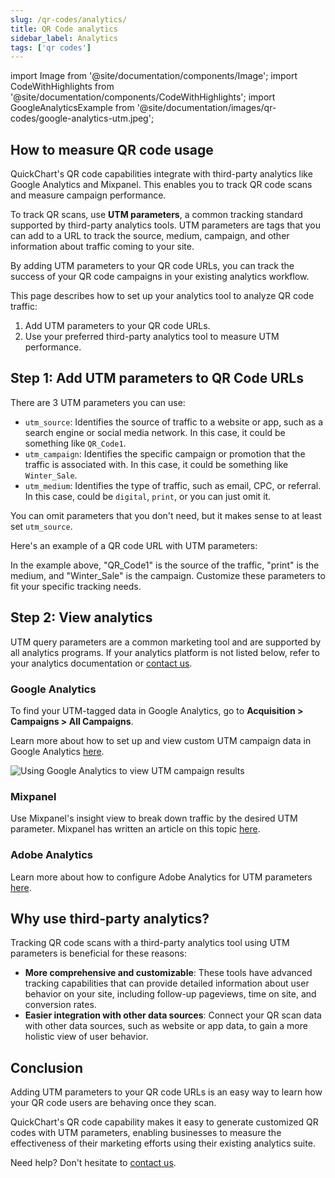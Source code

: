 ```yaml
---
slug: /qr-codes/analytics/
title: QR Code analytics
sidebar_label: Analytics
tags: ['qr codes']
---
```


import Image from '@site/documentation/components/Image';
import CodeWithHighlights from '@site/documentation/components/CodeWithHighlights';
import GoogleAnalyticsExample from '@site/documentation/images/qr-codes/google-analytics-utm.jpeg';

## How to measure QR code usage

QuickChart's QR code capabilities integrate with third-party analytics like Google Analytics and Mixpanel. This enables you to track QR code scans and measure campaign performance.

To track QR scans, use **UTM parameters**, a common tracking standard supported by third-party analytics tools. UTM parameters are tags that you can add to a URL to track the source, medium, campaign, and other information about traffic coming to your site.

By adding UTM parameters to your QR code URLs, you can track the success of your QR code campaigns in your existing analytics workflow.

This page describes how to set up your analytics tool to analyze QR code traffic:

1. Add UTM parameters to your QR code URLs.
2. Use your preferred third-party analytics tool to measure UTM performance.

## Step 1: Add UTM parameters to QR Code URLs

There are 3 UTM parameters you can use:

- `utm_source`: Identifies the source of traffic to a website or app, such as a search engine or social media network. In this case, it could be something like `QR_Code1`.
- `utm_campaign`: Identifies the specific campaign or promotion that the traffic is associated with. In this case, it could be something like `Winter_Sale`.
- `utm_medium`: Identifies the type of traffic, such as email, CPC, or referral. In this case, could be `digital`, `print`, or you can just omit it.

You can omit parameters that you don't need, but it makes sense to at least set `utm_source`.

Here's an example of a QR code URL with UTM parameters:

<CodeWithHighlights wrap code="https://quickchart.io/qr?text=https://example.com**&utm_source=**QR_Code1**&utm_campaign=**Winter_Sale**&utm_medium=**print" />

In the example above, "QR_Code1" is the source of the traffic, "print" is the medium, and "Winter_Sale" is the campaign. Customize these parameters to fit your specific tracking needs.

## Step 2: View analytics

UTM query parameters are a common marketing tool and are supported by all analytics programs. If your analytics platform is not listed below, refer to your analytics documentation or [contact us](/contact/).

### Google Analytics

To find your UTM-tagged data in Google Analytics, go to **Acquisition > Campaigns > All Campaigns**.

Learn more about how to set up and view custom UTM campaign data in Google Analytics [here](https://support.google.com/analytics/answer/1033863?hl=en#zippy=%2Cin-this-article).

<Image noBorder src={GoogleAnalyticsExample} alt="Using Google Analytics to view UTM campaign results" />

### Mixpanel

Use Mixpanel's insight view to break down traffic by the desired UTM parameter. Mixpanel has written an article on this topic [here](https://help.mixpanel.com/hc/en-us/articles/115004561786-Track-UTM-Tags).

### Adobe Analytics

Learn more about how to configure Adobe Analytics for UTM parameters [here](https://medium.com/@factivateapp/the-complete-guide-to-using-utm-parameters-in-adobe-analytics-dfce81b91938).

## Why use third-party analytics?

Tracking QR code scans with a third-party analytics tool using UTM parameters is beneficial for these reasons:

- **More comprehensive and customizable**: These tools have advanced tracking capabilities that can provide detailed information about user behavior on your site, including follow-up pageviews, time on site, and conversion rates.
- **Easier integration with other data sources**: Connect your QR scan data with other data sources, such as website or app data, to gain a more holistic view of user behavior.

## Conclusion

Adding UTM parameters to your QR code URLs is an easy way to learn how your QR code users are behaving once they scan.

QuickChart's QR code capability makes it easy to generate customized QR codes with UTM parameters, enabling businesses to measure the effectiveness of their marketing efforts using their existing analytics suite.

Need help? Don't hesitate to [contact us](/contact/).
